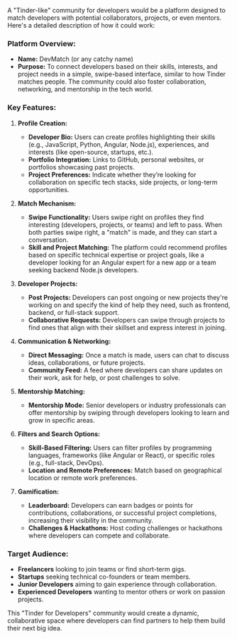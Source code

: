 A "Tinder-like" community for developers would be a platform designed to match developers with potential collaborators, projects, or even mentors. Here's a detailed description of how it could work:

### **Platform Overview:**
- **Name:** DevMatch (or any catchy name)
- **Purpose:** To connect developers based on their skills, interests, and project needs in a simple, swipe-based interface, similar to how Tinder matches people. The community could also foster collaboration, networking, and mentorship in the tech world.

### **Key Features:**
1. **Profile Creation:**
   - **Developer Bio:** Users can create profiles highlighting their skills (e.g., JavaScript, Python, Angular, Node.js), experiences, and interests (like open-source, startups, etc.).
   - **Portfolio Integration:** Links to GitHub, personal websites, or portfolios showcasing past projects.
   - **Project Preferences:** Indicate whether they’re looking for collaboration on specific tech stacks, side projects, or long-term opportunities.

2. **Match Mechanism:**
   - **Swipe Functionality:** Users swipe right on profiles they find interesting (developers, projects, or teams) and left to pass. When both parties swipe right, a "match" is made, and they can start a conversation.
   - **Skill and Project Matching:** The platform could recommend profiles based on specific technical expertise or project goals, like a developer looking for an Angular expert for a new app or a team seeking backend Node.js developers.

3. **Developer Projects:**
   - **Post Projects:** Developers can post ongoing or new projects they're working on and specify the kind of help they need, such as frontend, backend, or full-stack support.
   - **Collaborative Requests:** Developers can swipe through projects to find ones that align with their skillset and express interest in joining.

4. **Communication & Networking:**
   - **Direct Messaging:** Once a match is made, users can chat to discuss ideas, collaborations, or future projects.
   - **Community Feed:** A feed where developers can share updates on their work, ask for help, or post challenges to solve.

5. **Mentorship Matching:**
   - **Mentorship Mode:** Senior developers or industry professionals can offer mentorship by swiping through developers looking to learn and grow in specific areas.

6. **Filters and Search Options:**
   - **Skill-Based Filtering:** Users can filter profiles by programming languages, frameworks (like Angular or React), or specific roles (e.g., full-stack, DevOps).
   - **Location and Remote Preferences:** Match based on geographical location or remote work preferences.

7. **Gamification:**
   - **Leaderboard:** Developers can earn badges or points for contributions, collaborations, or successful project completions, increasing their visibility in the community.
   - **Challenges & Hackathons:** Host coding challenges or hackathons where developers can compete and collaborate.

### **Target Audience:**
- **Freelancers** looking to join teams or find short-term gigs.
- **Startups** seeking technical co-founders or team members.
- **Junior Developers** aiming to gain experience through collaboration.
- **Experienced Developers** wanting to mentor others or work on passion projects.

This "Tinder for Developers" community would create a dynamic, collaborative space where developers can find partners to help them build their next big idea.
